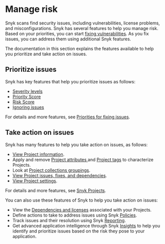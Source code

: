# Manage risk

Snyk scans find security issues, including vulnerabilities, license problems, and misconfigurations. Snyk has several features to help you manage risk. Based on your priorities, you can start [fixing vulnerabilities](../scan-application-code/snyk-open-source/starting-to-fix-vulnerabilities/). As you fix issues, you can address them using additional Snyk features.

The documentation in this section explains the features available to help you prioritize and take action on issues.

## Prioritize issues

Snyk has key features that help you prioritize issues as follows:

* [Severity levels](../manage-issues/prioritizing-issues/severity-levels.md)
* [Priority Score](../manage-issues/prioritizing-issues/priority-score.md)
* [Risk Score](../manage-issues/prioritizing-issues/risk-score.md)
* [Ignoring issues](../manage-issues/priorities-for-fixing-issues/ignore-issues.md)

For details and more features, see [Priorities for fixing issues](../manage-issues/priorities-for-fixing-issues/).

## Take action on issues

Snyk has many features to help you take action on issues, as follows:

* [View Project information](../manage-issues/snyk-projects/view-project-information.md).
* Apply and remove [Project attributes ](../manage-issues/introduction-to-snyk-projects/project-attributes.md)and [Project tags](../manage-issues/snyk-projects/project-tags.md) to characterize Projects.
* Look at [Project collections groupings](../manage-issues/snyk-projects/project-collections-groupings/).
* [View Project issues, fixes, and dependencies](../manage-issues/snyk-projects/view-project-issues-fixes-and-dependencies.md).
* [View Project settings](../manage-issues/snyk-projects/view-and-edit-project-settings.md).

For details and more features, see [Snyk Projects](../manage-issues/snyk-projects/).

You can also use these features of Snyk to help you take action on issues:

* View the [Dependencies and licenses](../manage-issues/dependencies-and-licenses/) associated with your Projects.
* Define actions to take to address issues using Snyk [Policies](../manage-issues/policies/).
* Track issues and their resolution using Snyk [Reporting](../manage-issues/reporting/).
* Get advanced application intelligence through Snyk [Insights](../manage-issues/insights/) to help you identify and prioritize issues based on the risk they pose to your application.

